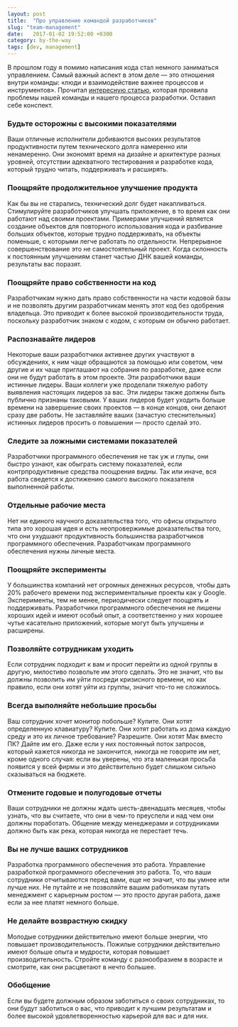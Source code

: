 ```yaml
---
layout: post
title:  "Про управление командой разработчиков"
slug: "team-management"
date:   2017-01-02 19:52:00 +0300
category: by-the-way
tags: [dev, management]
---
```


В прошлом году я помимо написания кода стал немного заниматься управлением. Самый важный аспект в этом деле — это отношения внутри команды: «люди и взаимодействие важнее процессов и инструментов». Прочитал [интересную статью](https://medium.com/@billjordan1/the-quiet-crisis-unfolding-in-software-development-cffbdafbf450), которая проявила проблемы нашей команды и нашего процесса разработки. Оставил себе конспект.

### Будьте осторожны с высокими показателями

Ваши отличные исполнители добиваются высоких результатов продуктивности путем технического долга намеренно или ненамеренно. Они экономят время на дизайне и архитектуре разных уровней, отсутствии адекватного тестирования и разработке кода, который трудно читать, поддерживать и расширять.

### Поощряйте продолжительное улучшение продукта

Как бы вы не старались, технический долг будет накапливаться. Стимулируйте разработчиков улучшать приложение, в то время как они работают над своими проектами. Примерами улучшений является создание объектов для повторного использования кода и разбивание больших объектов, которые трудно поддерживать, на объекты поменьше, с которыми легче работать по отдельности. Непрерывное совершенствование это не самостоятельный проект. Когда склонность к постоянным улучшениям станет частью ДНК вашей команды, результаты вас поразят. 

### Поощряйте право собственности на код

Разработчикам нужно дать право собственности на части кодовой базы и не позволять другим разработчикам менять этот код без одобрения владельца. Это приводит к более высокой производительности труда, поскольку разработчик знаком с кодом, с которым он обычно работает.

### Распознавайте лидеров

Некоторые ваши разработчики активнее других участвуют в обсуждениях, к ним чаще обращаются за помощью или советом, чем другие и их чаще приглашают на собрания по разработке, даже если они не будут работать в этом проекте. Эти разработчики ваши истинные лидеры. Ваши коллеги уже проделали тяжелую работу выявления настоящих лидеров за вас. Эти лидеры также должны быть публично признаны таковыми. У ваших лидеров будет уходить больше времени на завершение своих проектов — в конце концов, они делают сразу две работы. Не заставляйте ваших (зачастую стеснительных) истинных лидеров просить о повышении — просто сделай это. 

### Следите за ложными системами показателей

Разработчики программного обеспечения не так уж и глупы, они быстро узнают, как обыграть систему показателей, если контрпродуктивные средства поощрения видны. Так или иначе, вся работа сведется к достижению самого высокого показателя выполненной работы.

### Отдельные рабочие места

Нет ни единого научного доказательства того, что офисы открытого типа это хорошая идея и есть неопровержимые доказательства того, что они ухудшают продуктивность большинства разработчиков программного обеспечения. Разработчикам программного обеспечения нужны личные места. 

### Поощряйте эксперименты

У большинства компаний нет огромных денежных ресурсов, чтобы дать 20% рабочего времени под экспериментальные проекты как у Google. Эксперименты, тем не менее, периодически следует поощрять и поддерживать. Разработчики программного обеспечения не лишены хороших идей и имеют особый опыт, а соответственно у них хорошее чутье касательно приложений, которые могут быть улучшены и расширены.

### Позволяйте сотрудникам уходить

Если сотрудник подходит к вам и просит перейти из одной группы в другую, милостиво позвольте им этого сделать. Это не значит, что вы должны позволить им уйти посреди кризисного времени, но как правило, если они хотят уйти из группы, значит что-то не сложилось.

### Всегда выполняйте небольшие просьбы

Ваш сотрудник хочет монитор побольше? Купите. Они хотят определенную клавиатуру? Купите. Они хотят работать из дома каждую среду и это их личное требование? Разрешите. Они хотят Мак вместо ПК? Дайте им его. Даже если у них постоянный поток запросов, который кажется никогда не закончится, никогда не говорите им нет, кроме одного случая: если вы уверены, что эта маленькая просьба появится у всей фирмы и это действительно будет слишком сильно сказываться на бюджете. 

### Отмените годовые и полугодовые отчеты

Ваши сотрудники не должны ждать шесть-двенадцать месяцев, чтобы узнать, что вы считаете, что они в чем-то преуспели и над чем они должны поработать. Общение между менеджерами и сотрудниками должно быть как река, которая никогда не перестает течь. 

### Вы не лучше ваших сотрудников

Разработка программного обеспечения это работа. Управление разработкой программного обеспечения это работа. То, что ваши сотрудники отчитываются перед вами, еще не значит, что вы умнее или лучше них. Не путайте и не позволяйте вашим работникам путать менеджмент с карьерным ростом — это просто другая работа, даже если за нее платят немного больше.

### Не делайте возврастную скидку

Молодые сотрудники действительно имеют больше энергии, что повышает производительность. Пожилые сотрудники действительно имеют больше опыта и мудрости, которая повышает производительность. Стройте команду с разнообразием в возрасте и смотрите, как они расцветают в нечто большее.

### Обобщение

Если вы будете должным образом заботиться о своих сотрудниках, то они будут заботиться о вас, что приводит к лучшим результатам и более высокой удовлетворенностью карьерой для вас и для них.

